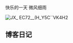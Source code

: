 
快乐的一天
微风细雨

![JX_ EC72__(H_Y5C``VK4H2](https://user-images.githubusercontent.com/87523560/129904640-ecf18a0b-289e-405d-81a3-3c94ec4a8c6f.gif)



## 博客日记
